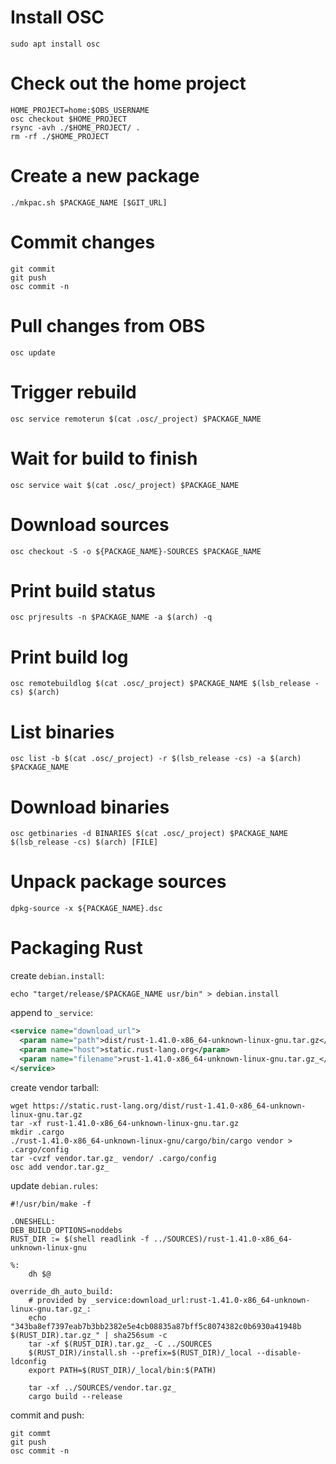 # Install OSC

```
sudo apt install osc
```

# Check out the home project

```
HOME_PROJECT=home:$OBS_USERNAME
osc checkout $HOME_PROJECT
rsync -avh ./$HOME_PROJECT/ .
rm -rf ./$HOME_PROJECT
```

# Create a new package

```
./mkpac.sh $PACKAGE_NAME [$GIT_URL]
```

# Commit changes

```
git commit
git push
osc commit -n
```

# Pull changes from OBS

```
osc update
```

# Trigger rebuild

```
osc service remoterun $(cat .osc/_project) $PACKAGE_NAME
```

# Wait for build to finish

```
osc service wait $(cat .osc/_project) $PACKAGE_NAME
```

# Download sources

```
osc checkout -S -o ${PACKAGE_NAME}-SOURCES $PACKAGE_NAME
```

# Print build status

```
osc prjresults -n $PACKAGE_NAME -a $(arch) -q
```

# Print build log

```
osc remotebuildlog $(cat .osc/_project) $PACKAGE_NAME $(lsb_release -cs) $(arch)
```

# List binaries

```
osc list -b $(cat .osc/_project) -r $(lsb_release -cs) -a $(arch) $PACKAGE_NAME
```

# Download binaries

```
osc getbinaries -d BINARIES $(cat .osc/_project) $PACKAGE_NAME $(lsb_release -cs) $(arch) [FILE]
```

# Unpack package sources

```
dpkg-source -x ${PACKAGE_NAME}.dsc
```

# Packaging Rust

create `debian.install`:
```
echo "target/release/$PACKAGE_NAME usr/bin" > debian.install
```

append to `_service`:
```xml
<service name="download_url">
  <param name="path">dist/rust-1.41.0-x86_64-unknown-linux-gnu.tar.gz</param>
  <param name="host">static.rust-lang.org</param>
  <param name="filename">rust-1.41.0-x86_64-unknown-linux-gnu.tar.gz_</param>
</service>
```

create vendor tarball:
```
wget https://static.rust-lang.org/dist/rust-1.41.0-x86_64-unknown-linux-gnu.tar.gz
tar -xf rust-1.41.0-x86_64-unknown-linux-gnu.tar.gz
mkdir .cargo
./rust-1.41.0-x86_64-unknown-linux-gnu/cargo/bin/cargo vendor > .cargo/config
tar -cvzf vendor.tar.gz_ vendor/ .cargo/config
osc add vendor.tar.gz_
```

update `debian.rules`:
```
#!/usr/bin/make -f

.ONESHELL:
DEB_BUILD_OPTIONS=noddebs
RUST_DIR := $(shell readlink -f ../SOURCES)/rust-1.41.0-x86_64-unknown-linux-gnu

%:
	dh $@

override_dh_auto_build:
	# provided by _service:download_url:rust-1.41.0-x86_64-unknown-linux-gnu.tar.gz_:
	echo "343ba8ef7397eab7b3bb2382e5e4cb08835a87bff5c8074382c0b6930a41948b  $(RUST_DIR).tar.gz_" | sha256sum -c
	tar -xf $(RUST_DIR).tar.gz_ -C ../SOURCES
	$(RUST_DIR)/install.sh --prefix=$(RUST_DIR)/_local --disable-ldconfig
	export PATH=$(RUST_DIR)/_local/bin:$(PATH)

	tar -xf ../SOURCES/vendor.tar.gz_
	cargo build --release
```

commit and push:
```
git commt
git push
osc commit -n
```

